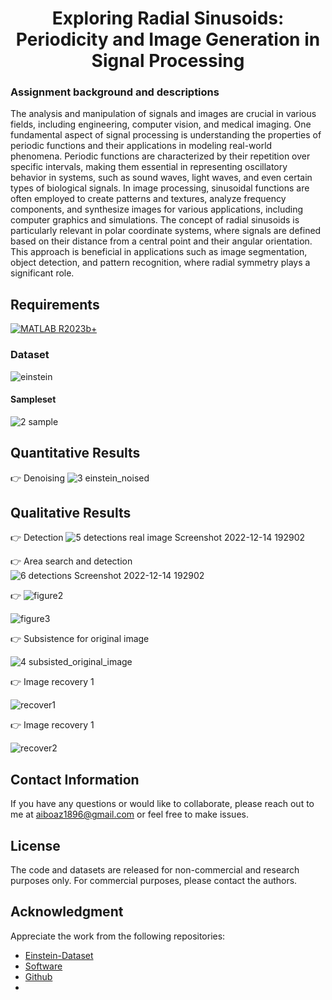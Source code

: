 # <h1 align="center">  <b>Exploring Radial Sinusoids: Periodicity and Image Generation in Signal Processing</b><br></h1>
### Assignment background and descriptions
The analysis and manipulation of signals and images are crucial in various fields, including engineering, computer vision, and medical imaging. One fundamental aspect of signal processing is understanding the properties of periodic functions and their applications in modeling real-world phenomena. Periodic functions are characterized by their repetition over specific intervals, making them essential in representing oscillatory behavior in systems, such as sound waves, light waves, and even certain types of biological signals. In image processing, sinusoidal functions are often employed to create patterns and textures, analyze frequency components, and synthesize images for various applications, including computer graphics and simulations. The concept of radial sinusoids is particularly relevant in polar coordinate systems, where signals are defined based on their distance from a central point and their angular orientation. This approach is beneficial in applications such as image segmentation, object detection, and pattern recognition, where radial symmetry plays a significant role.

 
## Requirements

[![MATLAB R2023b+]([https://img.shields.io/badge/Python-3.7+-blue.svg)](https://www.python.org/downloads/release/python-376/](https://ch.mathworks.com/products/matlab.html)) 

### Dataset

![einstein](https://github.com/user-attachments/assets/6117e038-768f-49ec-baa2-f6271bd65be9)

#### Sampleset
![2 sample](https://github.com/user-attachments/assets/3c468ec2-6e21-4fcf-a2a2-4d632d94bc46)

 ## Quantitative Results
 
👉 Denoising 
![3 einstein_noised](https://github.com/user-attachments/assets/bc1af238-c341-489a-85fb-34010a391a86)


## Qualitative Results 

👉 Detection
![5 detections real image Screenshot 2022-12-14 192902](https://github.com/user-attachments/assets/b7ad6974-f37d-4273-98ba-556d060a0958)

👉 Area search and detection
![6 detections Screenshot 2022-12-14 192902](https://github.com/user-attachments/assets/76b5d542-6076-4fd9-8f23-3499b9133835)

👉 
![figure2](https://github.com/user-attachments/assets/952a19ef-a6cd-4fc8-b164-afeea9c5746f)


![figure3](https://github.com/user-attachments/assets/7f4dd6d3-5062-4dc5-9b8b-c65c9c11a7ba)


👉 Subsistence for original image


![4 subsisted_original_image](https://github.com/user-attachments/assets/baec95b0-0b69-4015-8108-ba5fb6c9f458)


👉 Image recovery 1


![recover1](https://github.com/user-attachments/assets/c58babdc-3716-4338-9927-84defc249efe)



👉 Image recovery 1


![recover2](https://github.com/user-attachments/assets/35208354-f62b-4310-b9c5-8cfd118a634d)


## Contact Information

If you have any questions or would like to collaborate, please reach out to me at aiboaz1896@gmail.com or feel free to make issues.

## License
The code and datasets are released for non-commercial and research purposes only. For commercial purposes, please contact the authors.


## Acknowledgment

Appreciate the work from the following repositories:
- [Einstein-Dataset](https://commons.wikimedia.org/wiki/Albert_Einstein)
- [Software](https://ch.mathworks.com/?s_tid=gn_logo)
- [Github](https://github.com/topics/butterworth-filter?l=matlab)
 - 

